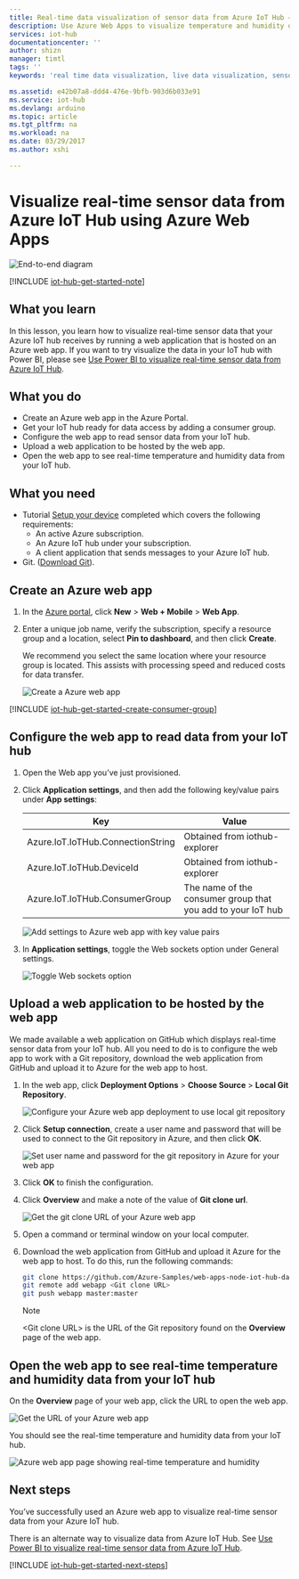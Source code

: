 ```yaml
---
title: Real-time data visualization of sensor data from Azure IoT Hub – Web Apps | Microsoft Docs
description: Use Azure Web Apps to visualize temperature and humidity data that is collected from the sensor and sent to your Azure IoT hub.
services: iot-hub
documentationcenter: ''
author: shizn
manager: timtl
tags: ''
keywords: 'real time data visualization, live data visualization, sensor data visualization'

ms.assetid: e42b07a8-ddd4-476e-9bfb-903d6b033e91
ms.service: iot-hub
ms.devlang: arduino
ms.topic: article
ms.tgt_pltfrm: na
ms.workload: na
ms.date: 03/29/2017
ms.author: xshi

---
```

# Visualize real-time sensor data from Azure IoT Hub using Azure Web Apps

![End-to-end diagram](media/iot-hub-get-started-e2e-diagram/5.png)

[!INCLUDE [iot-hub-get-started-note](../../includes/iot-hub-get-started-note.md)]

## What you learn

In this lesson, you learn how to visualize real-time sensor data that your Azure IoT hub receives by running a web application that is hosted on an Azure web app. If you want to try visualize the data in your IoT hub with Power BI, please see [Use Power BI to visualize real-time sensor data from Azure IoT Hub](iot-hub-live-data-visualization-in-power-bi.md).

## What you do

- Create an Azure web app in the Azure Portal.
- Get your IoT hub ready for data access by adding a consumer group.
- Configure the web app to read sensor data from your IoT hub.
- Upload a web application to be hosted by the web app.
- Open the web app to see real-time temperature and humidity data from your IoT hub.

## What you need

- Tutorial [Setup your device](iot-hub-raspberry-pi-kit-node-get-started.md) completed which covers the following requirements:
  - An active Azure subscription.
  - An Azure IoT hub under your subscription.
  - A client application that sends messages to your Azure IoT hub.
- Git. ([Download Git](https://www.git-scm.com/downloads)).

## Create an Azure web app

1. In the [Azure portal](https://ms.portal.azure.com/), click **New** > **Web + Mobile** > **Web App**.
1. Enter a unique job name, verify the subscription, specify a resource group and a location, select **Pin to dashboard**, and then click **Create**.

   We recommend you select the same location where your resource group is located. This assists with processing speed and reduced costs for data transfer.

   ![Create a Azure web app](media/iot-hub-live-data-visualization-in-web-apps/2_create-web-app-azure.png)

[!INCLUDE [iot-hub-get-started-create-consumer-group](../../includes/iot-hub-get-started-create-consumer-group.md)]

## Configure the web app to read data from your IoT hub

1. Open the Web app you’ve just provisioned.
1. Click **Application settings**, and then add the following key/value pairs under **App settings**:

   | Key                                   | Value                                                        |
   |---------------------------------------|--------------------------------------------------------------|
   | Azure.IoT.IoTHub.ConnectionString     | Obtained from iothub-explorer                                |
   | Azure.IoT.IoTHub.DeviceId             | Obtained from iothub-explorer                                |
   | Azure.IoT.IoTHub.ConsumerGroup        | The name of the consumer group that you add to your IoT hub  |

   ![Add settings to Azure web app with key value pairs](media/iot-hub-live-data-visualization-in-web-apps/4_web-app-settings-key-value-azure.png)

1. In **Application settings**, toggle the Web sockets option under General settings.

   ![Toggle Web sockets option](media/iot-hub-live-data-visualization-in-web-apps/10_toggle_web_sockets.png)

## Upload a web application to be hosted by the web app

We made available a web application on GitHub which displays real-time sensor data from your IoT hub. All you need to do is to configure the web app to work with a Git repository, download the web application from GitHub and upload it to Azure for the web app to host.

1. In the web app, click **Deployment Options** > **Choose Source** > **Local Git Repository**.

   ![Configure your Azure web app deployment to use local git repository](media/iot-hub-live-data-visualization-in-web-apps/5_configure-web-app-deployment-local-git-repository-azure.png)

1. Click **Setup connection**, create a user name and password that will be used to connect to the Git repository in Azure, and then click **OK**.

   ![Set user name and password for the git repository in Azure for your web app](media/iot-hub-live-data-visualization-in-web-apps/6_web-app-set-user-password-git-repo-azure.png)

1. Click **OK** to finish the configuration.
1. Click **Overview** and make a note of the value of **Git clone url**.

   ![Get the git clone URL of your Azure web app](media/iot-hub-live-data-visualization-in-web-apps/7_web-app-git-clone-url-azure.png)

1. Open a command or terminal window on your local computer.
1. Download the web application from GitHub and upload it Azure for the web app to host. To do this, run the following commands:

   ```bash
   git clone https://github.com/Azure-Samples/web-apps-node-iot-hub-data-visualization.git
   git remote add webapp <Git clone URL>
   git push webapp master:master
   ```

   > [!Note]
   > \<Git clone URL\> is the URL of the Git repository found on the **Overview** page of the web app.

## Open the web app to see real-time temperature and humidity data from your IoT hub

On the **Overview** page of your web app, click the URL to open the web app.

![Get the URL of your Azure web app](media/iot-hub-live-data-visualization-in-web-apps/8_web-app-url-azure.png)

You should see the real-time temperature and humidity data from your IoT hub.

![Azure web app page showing real-time temperature and humidity](media/iot-hub-live-data-visualization-in-web-apps/9_web-app-page-show-real-time-temperature-humidity-azure.png)

## Next steps
You’ve successfully used an Azure web app to visualize real-time sensor data from your Azure IoT hub.

There is an alternate way to visualize data from Azure IoT Hub. See [Use Power BI to visualize real-time sensor data from Azure IoT Hub](iot-hub-live-data-visualization-in-power-bi.md).

[!INCLUDE [iot-hub-get-started-next-steps](../../includes/iot-hub-get-started-next-steps.md)]
